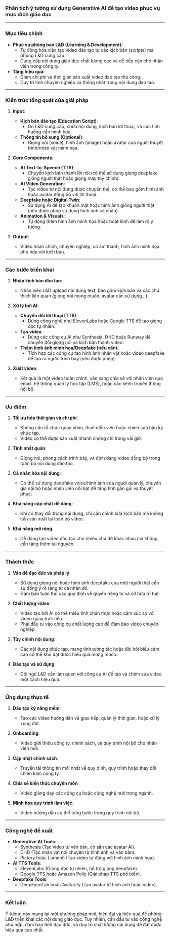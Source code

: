 ### **Phân tích ý tưởng sử dụng Generative AI để tạo video phục vụ mục đích giáo dục**

---

### **Mục tiêu chính**

- **Phục vụ phòng ban L&D (Learning & Development):**
    - Tự động hóa việc tạo video đào tạo từ các kịch bản (scripts) mà phòng L&D cung cấp.
    - Cung cấp nội dung giáo dục chất lượng cao và dễ tiếp cận cho nhân viên trong công ty.
- **Tăng hiệu quả:**
    - Giảm chi phí và thời gian sản xuất video đào tạo thủ công.
    - Duy trì tính chuyên nghiệp và thống nhất trong nội dung đào tạo.

---

### **Kiến trúc tổng quát của giải pháp**

1. **Input**:
    
    - **Kịch bản đào tạo (Education Script)**:
        - Do L&D cung cấp, chứa nội dung, kịch bản lời thoại, và các tình huống cần minh họa.
    - **Thông tin bổ sung (Optional)**:
        - Giọng nói (voice), hình ảnh (image) hoặc avatar của người thuyết trình/nhân vật minh họa.
2. **Core Components**:
    
    - **AI Text-to-Speech (TTS)**:
        - Chuyển kịch bản thành lời nói (có thể sử dụng giọng deepfake giống người thật hoặc giọng máy tùy chỉnh).
    - **AI Video Generation**:
        - Tạo video từ nội dung được chuyển thể, có thể bao gồm hình ảnh hoặc avatar đồng bộ với lời thoại.
    - **Deepfake hoặc Digital Twin**:
        - Sử dụng AI để tạo khuôn mặt hoặc hình ảnh giống người thật (nếu được phép sử dụng hình ảnh cá nhân).
    - **Animation & Visuals**:
        - Tự động thêm hình ảnh minh họa hoặc hoạt hình để làm rõ ý tưởng.
3. **Output**:
    
    - Video hoàn chỉnh, chuyên nghiệp, có âm thanh, hình ảnh minh họa phù hợp với kịch bản.

---

### **Các bước triển khai**

1. **Nhập kịch bản đào tạo**:
    
    - Nhân viên L&D upload nội dung text, bao gồm kịch bản và các chú thích liên quan (giọng nói mong muốn, avatar cần sử dụng...).
2. **Xử lý bởi AI**:
    
    - **Chuyển đổi lời thoại (TTS)**:
        - Dùng công nghệ như ElevenLabs hoặc Google TTS để tạo giọng đọc tự nhiên.
    - **Tạo video**:
        - Dùng các công cụ AI như Synthesia, D-ID hoặc Runway để chuyển đổi giọng nói và kịch bản thành video.
    - **Thêm hình ảnh minh họa/Deepfake (nếu cần)**:
        - Tích hợp các công cụ tạo hình ảnh nhân vật hoặc video deepfake để tạo ra người trình bày (nếu được phép).
3. **Xuất video**:
    
    - Kết quả là một video hoàn chỉnh, sẵn sàng chia sẻ với nhân viên qua email, hệ thống quản lý học tập (LMS), hoặc các kênh truyền thông nội bộ.

---

### **Ưu điểm**

1. **Tối ưu hóa thời gian và chi phí**:
    
    - Không cần tổ chức quay phim, thuê diễn viên hoặc chỉnh sửa hậu kỳ phức tạp.
    - Video có thể được sản xuất nhanh chóng chỉ trong vài giờ.
2. **Tính nhất quán**:
    
    - Giọng nói, phong cách trình bày, và định dạng video đồng bộ trong toàn bộ nội dung đào tạo.
3. **Cá nhân hóa nội dung**:
    
    - Có thể sử dụng deepfake voice/hình ảnh của người quản lý, chuyên gia nội bộ hoặc nhân viên nổi bật để tăng tính gần gũi và thuyết phục.
4. **Khả năng cập nhật dễ dàng**:
    
    - Khi có thay đổi trong nội dung, chỉ cần chỉnh sửa kịch bản mà không cần sản xuất lại toàn bộ video.
5. **Khả năng mở rộng**:
    
    - Dễ dàng tạo video đào tạo cho nhiều chủ đề khác nhau mà không cần tăng thêm tài nguyên.

---

### **Thách thức**

1. **Vấn đề đạo đức và pháp lý**:
    
    - Sử dụng giọng nói hoặc hình ảnh deepfake của một người thật cần sự đồng ý rõ ràng từ cá nhân đó.
    - Đảm bảo tuân thủ các quy định về quyền riêng tư và sở hữu trí tuệ.
2. **Chất lượng video**:
    
    - Video tạo bởi AI có thể thiếu tính chân thực hoặc cảm xúc so với video quay trực tiếp.
    - Phải đầu tư vào công cụ chất lượng cao để đảm bảo video chuyên nghiệp.
3. **Tùy chỉnh nội dung**:
    
    - Các nội dung phức tạp, mang tính tương tác hoặc đòi hỏi biểu cảm cao có thể khó đạt được hiệu quả mong muốn.
4. **Đào tạo và sử dụng**:
    
    - Đội ngũ L&D cần làm quen với công cụ AI để tạo và chỉnh sửa video một cách hiệu quả.

---

### **Ứng dụng thực tế**

1. **Đào tạo kỹ năng mềm**:
    
    - Tạo các video hướng dẫn về giao tiếp, quản lý thời gian, hoặc xử lý xung đột.
2. **Onboarding**:
    
    - Video giới thiệu công ty, chính sách, và quy trình nội bộ cho nhân viên mới.
3. **Cập nhật chính sách**:
    
    - Truyền tải thông tin mới nhất về quy định, quy trình hoặc thay đổi chiến lược công ty.
4. **Chia sẻ kiến thức chuyên môn**:
    
    - Video giảng dạy các công cụ hoặc công nghệ mới trong ngành.
5. **Minh họa quy trình làm việc**:
    
    - Video hướng dẫn cụ thể từng bước trong quy trình nội bộ.

---

### **Công nghệ đề xuất**

- **Generative AI Tools**:
    - Synthesia (Tạo video từ văn bản, có sẵn các avatar AI).
    - D-ID (Tạo nhân vật nói chuyện từ hình ảnh và văn bản).
    - Pictory hoặc Lumen5 (Tạo video tự động với hình ảnh minh họa).
- **AI TTS Tools**:
    - ElevenLabs (Giọng đọc tự nhiên, hỗ trợ giọng deepfake).
    - Google TTS hoặc Amazon Polly (Giải pháp TTS phổ biến).
- **Deepfake Tools**:
    - DeepFaceLab hoặc Avatarify (Tạo avatar từ hình ảnh hoặc video).

---

### **Kết luận**

Ý tưởng này mang lại một phương pháp mới, hiện đại và hiệu quả để phòng L&D triển khai các nội dung giáo dục. Tuy nhiên, cần đầu tư vào công nghệ phù hợp, đảm bảo tính đạo đức, và duy trì chất lượng nội dung để đạt được hiệu quả cao nhất.